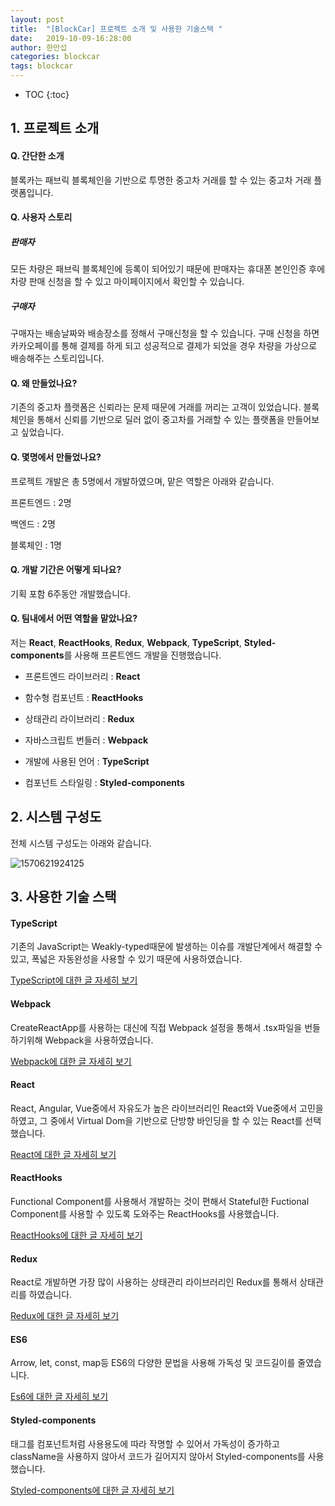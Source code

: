 ```yaml
---
layout: post
title:  "[BlockCar] 프로젝트 소개 및 사용한 기술스택 "
date:   2019-10-09-16:28:00
author: 한만섭
categories: blockcar
tags: blockcar 
---
```




* TOC
{:toc}


## 1. 프로젝트 소개



#### Q. 간단한 소개

블록카는 패브릭 블록체인을 기반으로 투명한 중고차 거래를 할 수 있는 중고차 거래 플랫폼입니다.        



#### Q. 사용자 스토리 



##### 판매자 

모든 차량은 패브릭 블록체인에 등록이 되어있기 때문에 판매자는 휴대폰 본인인증 후에 차량 판매 신청을 할 수 있고 마이페이지에서 확인할 수 있습니다.  



##### 구매자 

구매자는 배송날짜와 배송장소를 정해서 구매신청을 할 수 있습니다. 구매 신청을 하면 카카오페이를 통해 결제를 하게 되고 성공적으로 결제가 되었을 경우 차량을 가상으로 배송해주는 스토리입니다.  





#### Q. 왜 만들었나요?

기존의 중고차 플랫폼은 신뢰라는 문제 때문에 거래를 꺼리는 고객이 있었습니다. 블록체인을 통해서 신뢰를 기반으로 딜러 없이 중고차를 거래할 수 있는 플랫폼을 만들어보고 싶었습니다.  



#### Q. 몇명에서 만들었나요?

프로젝트 개발은 총 5명에서 개발하였으며, 맡은 역할은 아래와 같습니다.  

프론트엔드 :  2명

백엔드         : 2명

블록체인     : 1명



#### Q. 개발 기간은 어떻게 되나요?

기획 포함 6주동안 개발했습니다.  



#### Q. 팀내에서 어떤 역할을 맡았나요?

저는 **React**, **ReactHooks**, **Redux**, **Webpack**, **TypeScript**, **Styled-components**를 사용해 프론트엔드 개발을 진행했습니다.  

- 프론트엔드 라이브러리 : **React**

- 함수형 컴포넌트 : **ReactHooks**

- 상태관리 라이브러리 : **Redux**

- 자바스크립트 번들러 : **Webpack**

- 개발에 사용된 언어 : **TypeScript**

- 컴포넌트 스타일링 : **Styled-components**

  





## 2. 시스템 구성도



전체 시스템 구성도는 아래와 같습니다.  



![1570621924125](../../../../assets/image/1570621924125.png)





## 3. 사용한 기술 스택



#### TypeScript

기존의 JavaScript는 Weakly-typed때문에 발생하는 이슈를 개발단계에서 해결할 수 있고, 폭넓은 자동완성을 사용할 수 있기 때문에 사용하였습니다.  

[TypeScript에 대한 글 자세히 보기]()





#### Webpack

CreateReactApp를 사용하는 대신에 직접 Webpack 설정을 통해서 .tsx파일을 번들하기위해 Webpack을 사용하였습니다.  

[Webpack에 대한 글 자세히 보기]()



#### React

React, Angular, Vue중에서 자유도가 높은 라이브러리인 React와 Vue중에서 고민을 하였고, 그 중에서 Virtual Dom을 기반으로 단방향 바인딩을 할 수 있는 React를 선택했습니다.  

[React에 대한 글 자세히 보기]()



#### ReactHooks

Functional Component를 사용해서 개발하는 것이 편해서 Stateful한 Fuctional Component를 사용할 수 있도록 도와주는 ReactHooks를 사용했습니다.  

[ReactHooks에 대한 글 자세히 보기]()



#### Redux

React로 개발하면 가장 많이 사용하는 상태관리 라이브러리인 Redux를 통해서 상태관리를 하였습니다.  

[Redux에 대한 글 자세히 보기]()





#### ES6

Arrow, let, const, map등 ES6의 다양한 문법을 사용해 가독성 및 코드길이를 줄였습니다.  

[Es6에 대한 글 자세히 보기]()



#### Styled-components

태그를 컴포넌트처럼 사용용도에 따라 작명할 수 있어서 가독성이 증가하고 className을 사용하지 않아서 코드가 길어지지 않아서 Styled-components를 사용했습니다.  

[Styled-components에 대한 글 자세히 보기]()







